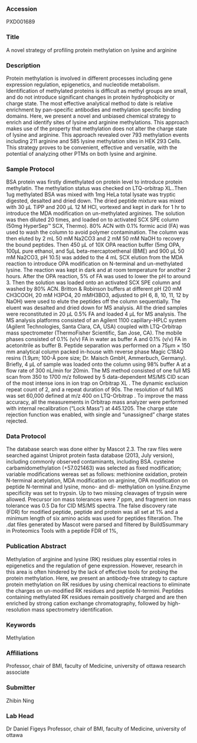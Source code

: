 ### Accession
PXD001689

### Title
A novel strategy of profiling protein methylation on lysine and arginine

### Description
Protein methylation is involved in different processes including gene expression regulation, epigenetics, and nucleotide metabolism. Identification of methylated proteins is difficult as methyl groups are small, and do not introduce significant changes in protein hydrophobicity or charge state. The most effective analytical method to date is relative enrichment by pan-specific antibodies and methylation specific binding domains. Here, we present a novel and unbiased chemical strategy to enrich and identify sites of lysine and arginine methylations. This approach makes use of the property that methylation does not alter the charge state of lysine and arginine. This approach revealed over 793 methylation events including 211 arginine and 585 lysine methylation sites in HEK 293 Cells. This strategy proves to be convenient, effective and versatile, with the potential of analyzing other PTMs on both lysine and arginine.

### Sample Protocol
BSA protein was firstly dimethylated on protein level to introduce protein methylatin. The methylation status was checked on LTQ-orbitrap XL..Then 1ug methylated BSA was mixed with 1mg HeLa total lysate was tryptic digested, desalted and dried down.  The dried peptide mixture was mixed with 30 µL TiPP and 200 µL 12 M HCl, vortexed and kept in dark for 1 hr to introduce the MDA modification on un-methylated arginines. The solution was then diluted 20 times, and loaded on to activated SCX SPE column (50mg HyperSep™ SCX, Thermo). 80% ACN with 0.1% formic acid (FA) was used to wash the column to avoid polymer contamination. The column was then eluted by 2 mL 50 mM Na2CO3 and 2 mM 50 mM NaOH to recovery the bound peptides. Then 450 µL of 10X OPA reaction buffer (5mg OPA, 100µL pure ethanol, and 5µL beta-mercaptoethenal (BME) and 900 µL 50 mM Na2CO3, pH 10.5) was added to the 4 mL SCX elution from the MDA reaction to introduce OPA modification on N-terminal and un-methylated lysine. The reaction was kept in dark and at room temperature for another 2 hours. After the OPA reaction, 5% of FA was used to lower the pH to around 3. Then the solution was loaded onto an activated SCX SPE column and washed by 80% ACN. Britton & Robinson buffers at different pH (20 mM CH3COOH, 20 mM H3PO4, 20 mMH3BO3, adjusted to pH 6, 8, 10, 11, 12 by NaOH) were used to elute the peptides off the column sequentially. The eluent was desalted and dried down for MS analysis. All the dried samples were reconstituted in 20 µL 0.5% FA and loaded 4 µL for MS analysis. The MS analysis platforms consisted of an Agilent 1100 capillary-HPLC system (Agilent Technologies, Santa Clara, CA, USA) coupled with LTQ-Orbitrap mass spectrometer (ThermoFisher Scientific, San Jose, CA). The mobile phases consisted of 0.1% (v/v) FA in water as buffer A and 0.1% (v/v) FA in acetonitrile as buffer B. Peptide separation was performed on a 75μm × 150 mm analytical column packed in-house with reverse phase Magic C18AQ resins (1.9μm; 100-Å pore size; Dr. Maisch GmbH, Ammerbuch, Germany). Briefly, 4 µL of sample was loaded onto the column using 98% buffer A at a flow rate of 300 nL/min for 20min. The MS method consisted of one full MS scan from 350 to 1700 m/z followed by 5 data-dependent MS/MS CID scan of the most intense ions in ion trap on Orbitrap XL . The dynamic exclusion repeat count of 2, and a repeat duration of 90s. The resolution of full MS was set 60,000 defined at m/z 400 on LTQ-Orbitrap . To improve the mass accuracy, all the measurements in Orbitrap mass analyzer were performed with internal recalibration (“Lock Mass”) at 445.1205. The charge state rejection function was enabled, with single and “unassigned” charge states rejected.

### Data Protocol
The database search was done either by Mascot 2.3. The raw files were searched against Uniprot protein fasta database (2013, July version), including commonly observed contaminants, including BSA. cysteine carbamidomethylation (+57.021463) was selected as fixed modification; variable modifications wereas set as follows: methionine oxidation, protein N-terminal acetylation, MDA modification on arginine, OPA modification on peptide N-terminal and lysine, mono- and di- methylation on lysine.Enzyme specificity was set to trypsin. Up to two missing cleavages of trypsin were allowed. Precursor ion mass tolerances were 7 ppm, and fragment ion mass tolerance was 0.5 Da for CID MS/MS spectra. The false discovery rate (FDR) for modified peptide, peptide and protein was all set at 1% and a minimum length of six amino acids was used for peptides filteration. The .dat files generated by Mascot were parsed and filtered by BuildSsummary in Proteomics Tools with a peptide FDR of 1%,

### Publication Abstract
Methylation of arginine and lysine (RK) residues play essential roles in epigenetics and the regulation of gene expression. However, research in this area is often hindered by the lack of effective tools for probing the protein methylation. Here, we present an antibody-free strategy to capture protein methylation on RK residues by using chemical reactions to eliminate the charges on un-modified RK residues and peptide N-termini. Peptides containing methylated RK residues remain positively charged and are then enriched by strong cation exchange chromatography, followed by high-resolution mass spectrometry identification.

### Keywords
Methylation

### Affiliations
Professor, chair of BMI, faculty of Medicine, university of ottawa
research associate

### Submitter
Zhibin Ning

### Lab Head
Dr Daniel Figeys
Professor, chair of BMI, faculty of Medicine, university of ottawa


